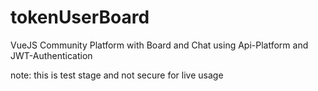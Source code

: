 # tokenUserBoard
VueJS Community Platform with Board and Chat using Api-Platform and JWT-Authentication

note: this is test stage and not secure for live usage
